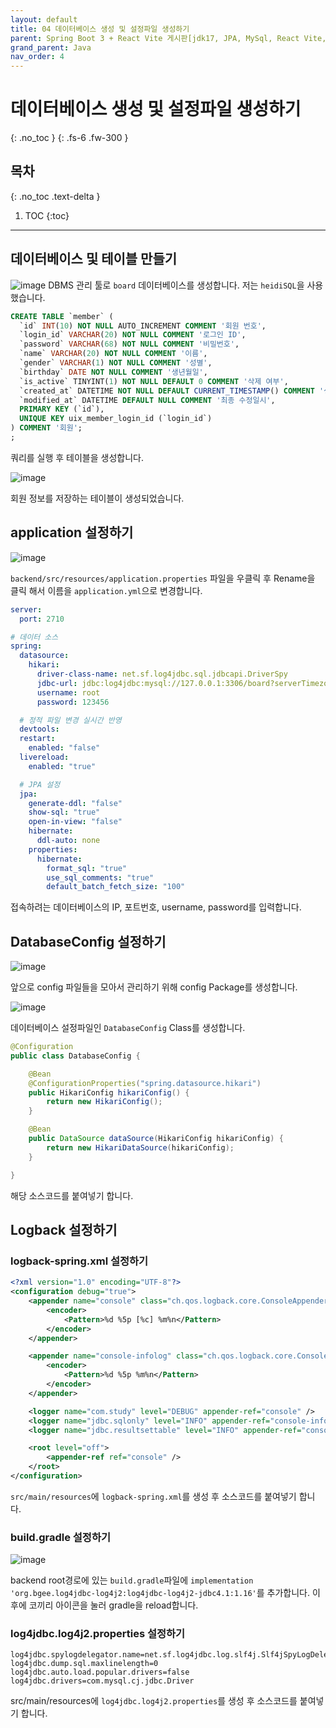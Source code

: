 ```yaml
---
layout: default
title: 04 데이터베이스 생성 및 설정파일 생성하기
parent: Spring Boot 3 + React Vite 게시판[jdk17, JPA, MySql, React Vite, JWT, Spring Boot3]
grand_parent: Java
nav_order: 4
---
```


# 데이터베이스 생성 및 설정파일 생성하기

{: .no_toc }
{: .fs-6 .fw-300 }

## 목차

{: .no_toc .text-delta }

1. TOC
   {:toc}

---

## 데이터베이스 및 테이블 만들기

![image](https://github.com/cjddn/cjddn.github.io/assets/137849066/75f45ba3-b834-4e10-8d23-ce8ebcfa46de)
DBMS 관리 툴로 `board` 데이터베이스를 생성합니다. 저는 `heidiSQL`을 사용했습니다.

```sql
CREATE TABLE `member` (
  `id` INT(10) NOT NULL AUTO_INCREMENT COMMENT '회원 번호',
  `login_id` VARCHAR(20) NOT NULL COMMENT '로그인 ID',
  `password` VARCHAR(68) NOT NULL COMMENT '비밀번호',
  `name` VARCHAR(20) NOT NULL COMMENT '이름',
  `gender` VARCHAR(1) NOT NULL COMMENT '성별',
  `birthday` DATE NOT NULL COMMENT '생년월일',
  `is_active` TINYINT(1) NOT NULL DEFAULT 0 COMMENT '삭제 여부',
  `created_at` DATETIME NOT NULL DEFAULT CURRENT_TIMESTAMP() COMMENT '생성일시',
  `modified_at` DATETIME DEFAULT NULL COMMENT '최종 수정일시',
  PRIMARY KEY (`id`),
  UNIQUE KEY uix_member_login_id (`login_id`)
) COMMENT '회원';
;
```

쿼리를 실행 후 테이블을 생성합니다.

![image](https://github.com/user-attachments/assets/08a6b091-df8e-431b-bb5f-87b0ebf07b73)

회원 정보를 저장하는 테이블이 생성되었습니다.

## application 설정하기

![image](https://github.com/user-attachments/assets/db07971d-90ac-48e9-90bc-05e1714784dd)

`backend/src/resources/application.properties` 파일을 우클릭 후 Rename을 클릭 해서 이름을 `application.yml`으로 변경합니다.

```yml
server:
  port: 2710

# 데이터 소스
spring:
  datasource:
    hikari:
      driver-class-name: net.sf.log4jdbc.sql.jdbcapi.DriverSpy
      jdbc-url: jdbc:log4jdbc:mysql://127.0.0.1:3306/board?serverTimezone=Asia/Seoul&useUnicode=true&characterEncoding=utf8&useSSL=false&allowMultiQueries=true
      username: root
      password: 123456

  # 정적 파일 변경 실시간 반영
  devtools:
  restart:
    enabled: "false"
  livereload:
    enabled: "true"

  # JPA 설정
  jpa:
    generate-ddl: "false"
    show-sql: "true"
    open-in-view: "false"
    hibernate:
      ddl-auto: none
    properties:
      hibernate:
        format_sql: "true"
        use_sql_comments: "true"
        default_batch_fetch_size: "100"
```

접속하려는 데이터베이스의 IP, 포트번호, username, password를 입력합니다.

## DatabaseConfig 설정하기

![image](https://github.com/user-attachments/assets/2ac4cfca-b86b-480d-b2bc-70480941940d)

앞으로 config 파일들을 모아서 관리하기 위해 config Package를 생성합니다.

![image](https://github.com/user-attachments/assets/e39eff56-7aa7-4ee7-a845-b1352c911519)

데이터베이스 설정파일인 `DatabaseConfig` Class를 생성합니다.

```java
@Configuration
public class DatabaseConfig {

    @Bean
    @ConfigurationProperties("spring.datasource.hikari")
    public HikariConfig hikariConfig() {
        return new HikariConfig();
    }

    @Bean
    public DataSource dataSource(HikariConfig hikariConfig) {
        return new HikariDataSource(hikariConfig);
    }

}
```

해당 소스코드를 붙여넣기 합니다.

## Logback 설정하기

### logback-spring.xml 설정하기

```xml
<?xml version="1.0" encoding="UTF-8"?>
<configuration debug="true">
    <appender name="console" class="ch.qos.logback.core.ConsoleAppender">
        <encoder>
            <Pattern>%d %5p [%c] %m%n</Pattern>
        </encoder>
    </appender>

    <appender name="console-infolog" class="ch.qos.logback.core.ConsoleAppender">
        <encoder>
            <Pattern>%d %5p %m%n</Pattern>
        </encoder>
    </appender>

    <logger name="com.study" level="DEBUG" appender-ref="console" />
    <logger name="jdbc.sqlonly" level="INFO" appender-ref="console-infolog" />
    <logger name="jdbc.resultsettable" level="INFO" appender-ref="console-infolog" />

    <root level="off">
        <appender-ref ref="console" />
    </root>
</configuration>
```

`src/main/resources`에 `logback-spring.xml`를 생성 후 소스코드를 붙여넣기 합니다.

### build.gradle 설정하기

![image](https://github.com/user-attachments/assets/ab7ccfeb-1aff-488b-bc77-a94ba6185429)

backend root경로에 있는 `build.gradle`파일에 `implementation 'org.bgee.log4jdbc-log4j2:log4jdbc-log4j2-jdbc4.1:1.16'`를 추가합니다.
이후에 코끼리 아이콘을 눌러 gradle을 reload합니다.

### log4jdbc.log4j2.properties 설정하기

```properties
log4jdbc.spylogdelegator.name=net.sf.log4jdbc.log.slf4j.Slf4jSpyLogDelegator
log4jdbc.dump.sql.maxlinelength=0
log4jdbc.auto.load.popular.drivers=false
log4jdbc.drivers=com.mysql.cj.jdbc.Driver
```

src/main/resources에 `log4jdbc.log4j2.properties`를 생성 후 소스코드를 붙여넣기 합니다.
